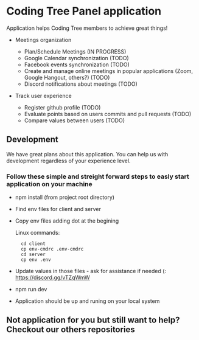 # Coding Tree Panel application

Application helps Coding Tree members to achieve great things!

- Meetings organization

    - Plan/Schedule Meetings (IN PROGRESS)
    - Google Calendar synchronization (TODO)
    - Facebook events synchronization (TODO)
    - Create and manage online meetings in popular applications (Zoom, Google Hangout, others?) (TODO)
    - Discord notifications about meetings (TODO)
- Track user experience
    - Register github profile (TODO)
    - Evaluate points based on users commits and pull requests (TODO)
    - Compare values between users (TODO)

## Development

We have great plans about this application.
You can help us with development regardless of your experience level.

### Follow these simple and streight forward steps to easly start application on your machine

- npm install (from project root directory)
- Find env files for client and server
- Copy env files adding dot at the begining

    Linux commands:
    
        cd client
        cp env-cmdrc .env-cmdrc
        cd server
        cp env .env

- Update values in those files - ask for assistance if needed (: https://discord.gg/vTZqWmW
- npm run dev
- Application should be up and runing on your local system

## Not application for you but still want to help? Checkout our others repositories
